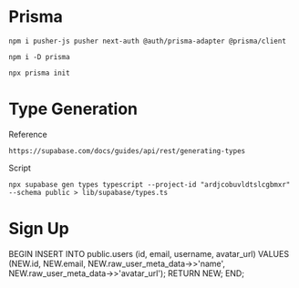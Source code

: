 # Prisma

    npm i pusher-js pusher next-auth @auth/prisma-adapter @prisma/client

    npm i -D prisma

    npx prisma init

# Type Generation

Reference

    https://supabase.com/docs/guides/api/rest/generating-types

Script

`npx supabase gen types typescript --project-id "ardjcobuvldtslcgbmxr" --schema public > lib/supabase/types.ts`


# Sign Up

BEGIN
INSERT INTO public.users (id, email, username, avatar_url)
VALUES (NEW.id, NEW.email, NEW.raw_user_meta_data->>'name', NEW.raw_user_meta_data->>'avatar_url');
RETURN NEW;
END;
